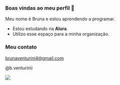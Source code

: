 ### Boas vindas ao meu perfil  👋


Meu nome é Bruna e estou aprendendo a programar.

- Estou estudando na **Alura**.
- Utilizo esse espaço para a minha organização.

### Meu contato 

brunaventurini4@gmail.com 

@b.venturinii

![](https://images.app.goo.gl/joxmmEoZgPSZo2YNA)

